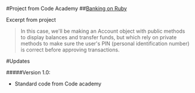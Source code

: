 #Project from Code Academy
##[Banking on Ruby](http://www.codecademy.com/courses/ruby-beginner-en-0i8v1/0/1?curriculum_id=5059f8619189a5000201fbcb)

Excerpt from project
>In this case, we'll be making an Account object with public methods to display balances and transfer funds, but which
rely on private methods to make sure the user's PIN (personal identification number) is correct before approving
transactions.

#Updates

#####Version 1.0:
* Standard code from Code academy